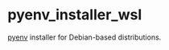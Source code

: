 # pyenv_installer_wsl

[pyenv](https://github.com/pyenv/pyenv) installer for Debian-based distributions.
